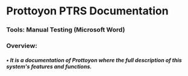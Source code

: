 # Prottoyon PTRS Documentation

### Tools: Manual Testing (Microsoft Word)

### Overview: 

##### • It is a documentation of Prottoyon where the full description of this system's features and functions.
